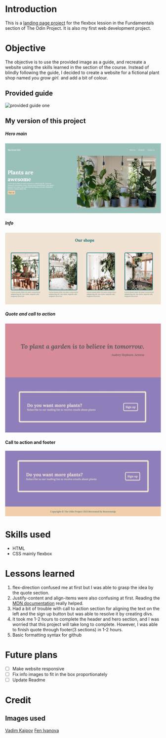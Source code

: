 # Introduction
This is a [landing page project](https://www.theodinproject.com/paths/foundations/courses/foundations/lessons/landing-page) for the flexbox lession in the Fundamentals section of The Odin Project. It is also my first web development project.
# Objective
The objective is to use the provided image as a guide, and recreate a website using the skills learned in the section of the course. Instead of blindly following the guide, I decided to create a website for a fictional plant shop named *you grow girl.* and add a bit of colour. 
## Provided guide
![provided guide one](https://cdn.statically.io/gh/TheOdinProject/curriculum/main/foundations/html_css/project/odin-project.png)
## My version of this project
##### Hero main
![hero main](screenshots/hero.jpg)
##### Info
![info](screenshots/info.jpg)
##### Quote and call to action
![quoteandcta](https://github.com/bravoosonja/yougrowgirl/blob/21f76c4278a6186cf3f0cb70f9640320667f8c88/screenshots/quote%20and%20cta.jpg)
#### Call to action and footer
![ctaandfooter](https://github.com/bravoosonja/yougrowgirl/blob/56adba590d835d1591bc2ada27eba3200f7e69bf/screenshots/cta%20and%20footer.jpg)
# Skills used
- HTML
- CSS mainly flexbox
# Lessons learned
1. flex-direction confused me at first but I was able to grasp the idea by the quote section. 
2. Justify-content and align-items were also confusing at first. Reading the [MDN documentation](https://developer.mozilla.org/en-US/docs/Web/CSS/CSS_Flexible_Box_Layout/Aligning_Items_in_a_Flex_Container) really helped.  
3. Had a bit of trouble with call to action section for aligning the text on the left and the sign up button but was able to resolve it by creating divs.  
4. It took me 1-2 hours to complete the header and hero section, and I was worried that this project will take long to complete. However, I was able to finish quote through footer(3 sections) in 1-2 hours.
5. Basic formatting syntax for github
# Future plans
- [ ] Make website responsive
- [ ] Fix info images to fit in the box proportionately 
- [ ] Update Readme
# Credit
## Images used
[Vadim Kaipov](https://unsplash.com/@vadimkaipov)
[Fen Ivanova](https://unsplash.com/@fenivanova)


